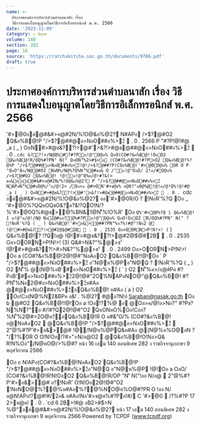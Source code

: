 ```yaml
---
name: >-
  ประกาศองค์การบริหารส่วนตำบลนาสัก เรื่อง
  วิธีการแสดงใบอนุญาตโดยวิธีการอิเล็กทรอนิกส์ พ.ศ. 2566
date: '2023-11-09'
category: ง พิเศษ
volume: 140
section: 282
page: 16
source: 'https://ratchakitcha.soc.go.th/documents/9786.pdf'
draft: true
---
```


# ประกาศองค์การบริหารส่วนตำบลนาสัก เรื่อง วิธีการแสดงใบอนุญาตโดยวิธีการอิเล็กทรอนิกส์ พ.ศ. 2566

'#>@0อค์@#&#>ห@#2N/%!O@&ล%@2? N#APอ />$?@#O2 Q&อ%B@!P "/>$?@##@อ>NลO##อ%>2์  . 0 . 2566 P "#?P!@!#@ _a ( _ ) OหN#>#@ช&??!>@#'>&?!>#@ช@##@อ>NลO##อ%>2์  . 0 . `cdc &??!>/N@Q%#?#?Pห!@"O@ห% QหO(CO#?&อ%B@!!OอO2 Q&อ%B@!R/OQ%#?PN'ิ N(" QหON'็%2>#$>อ (CO#?&อ%B@!#?P>O2 Q&อ%B@!%?Q%P "/>$?@##@อ>NลO##อ%>2์!@!/>$?@##?P(COอ%B@!'#>@0O@ห% OR O P "QหO"Aอ/N@@#O2 NชN%/N@%?Q%N'็%@#ชอ& O /"ห!@"OลO/ 2!ค/#O@ห% />$?@#O2 Q&อ%B@! !@!ห!@"Q%ค/@!#?&(> ชอ&ออค์@#&#>ห@#2N/%!O@&ล%@2? P "/>$?@##@อ>NลO##อ%>2์ NAPอN'็%@#อO@%/"ค/@!2> /Oล>ล @#>ON'#>ช@ช% อ@0?"อO@%@!@!ค/@!Q%!@!#@ _a ( _ ) OหN#>#@ช&??!>@#'>&?!>#@ช@##@อ>NลO##อ%>2์  . 0 . `cdc อค์@#&#>ห@#2N/%!O@&ล%@2? ออ'#>@0R/O ? !NอR'%?Q Oอ _ '#>@0%?QQหOQชO&?ค?&!?QO!N/?%'#>@0Q%#@ช>@%BN&1@N'็%!O%R' Oอ ` Q%'#>@0%?Q ì Q&อ%B@! î ห!@"ค/@!/N@ Nอ2@#หล?@%#?Pห!@"O@ห% QหO!OอO2 R/OQ%#?PN'ิ N(" ? !NอR'%?Q ( _ ) Q&อ%B@!'#>อ&>@##?PN'็%อ?%!#@"!Nอ2 @ !@!#>#@ช&??!>@#2@$@#2B  . 0 . 2535 Oล>OORN>P!N!>! ( ` ) Q&อ%B@!? !?Q!ล@ !@!#>#@ช&??!>@#2@$@#2B  . 0 . 2535 Oล>OORN>P!N!>! (3) Q&#>N&?"%@>ช"์ !@!#>#@ช&??!>#>N&?"%@>ช"์  . 0 . 2499 Oล>OORN>P!N!>! Oอ a (CO#?&อ%B@!2@!@#"NลAอO2 Q&อ%B@!!@!Oอ ` P "/>$?@##@อ>NลO##อ%>2์ อ"N@ห%@Pอ"N@Q ? !NอR'%?Q ( _ ) O2 N'็% @(N@%อB'#์อ>NลO##อ%>2์ ( ` ) O2 N'็%ค>/อ@#์Pค #?PอB'#์อ>NลO##อ%>2์2@!@#"2O%NAPอNO@"@Q&อ%B@! #?PN'็%Nอ2@#อ>NลO##อ%>2์ห#Aอ @#@อ>NลO##อ%>2์อQ&อ%B@! ห#Aอ ( a ) O2 Oอ!Cล(N@%N2&BPค อ&! . %@2? #@อ?N!ล์ Saraban@nasak.go.th Oอ b @#O2 Q&อ%B@!!@!Oอ a !Oอ!?%@ อ @Oล>ค/@!ล>Nอ?" #?Pช? N%N?"อ #/!#?Q2@!@#"O2 QหONหO%Oอ!Cลอ?%N'็%2@#>2O@ค?อQ&อ%B@!R O ค#&"O/% (CO#?&อ%B@!อ@NลAอO2  @Q&อ%B@!P "/>$?@##@อ>NลO##อ%>2์  2"@%#?P'#>อ&>@# !@/N@ห%@PQ&ห#Aอ @(N@%ห%O@อN ? "/?%OR O O!N!Oอ!?#>">N/ล@O2  @Q&อ%B@!O!Nล>Q& R!N%Oอ"/N@หO@/>%@#? หน้า 16 เลม 140 ตอนพิเศษ 282 ง ราชกิจจานุเบกษา 9 พฤศจิกายน 2566

Oอ c N!APอ(CO#?&อ%B@!NลAอO2 Q&อ%B@!P "/>$?@##@อ>NลO##อ%>2์อ"N@Q อ"N@ห%@P !@!Oอ a OลO/ (CO#?&อ%B@!R!N!OอO2 Q&อ%B@!R/OP "N'ิ N("!ลอ N/ล@  2"@%#?P'#>อ&>@# อ?!NอR' O!N!Oอ2@!@#"O2 !NอNO@%?@%ห#Aอ%?@%NO@ห%O@#?PR O !ลอ N/ล@N!APอ!?@#!#/2อ& ห#Aอ!Nอ'#>ช@ช%#?Pอ!#/ C '#>@0  /?%#?P 17 2>ห@ค!  . 0 . `cd 6 2B>!#@ อB2>#$>N %@"อค์@#&#>ห@#2N/%!O@&ล%@2? หน้า 17 เลม 140 ตอนพิเศษ 282 ง ราชกิจจานุเบกษา 9 พฤศจิกายน 2566 Powered by TCPDF (www.tcpdf.org)

